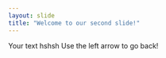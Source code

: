 ```yaml
---
layout: slide
title: "Welcome to our second slide!"
---
```

Your text hshsh
Use the left arrow to go back!
